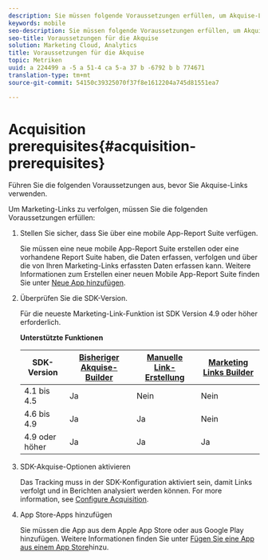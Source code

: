 ```yaml
---
description: Sie müssen folgende Voraussetzungen erfüllen, um Akquise-Links verwenden zu können.
keywords: mobile
seo-description: Sie müssen folgende Voraussetzungen erfüllen, um Akquise-Links verwenden zu können.
seo-title: Voraussetzungen für die Akquise
solution: Marketing Cloud, Analytics
title: Voraussetzungen für die Akquise
topic: Metriken
uuid: a 224499 a -5 a 51-4 ca 5-a 37 b -6792 b b 774671
translation-type: tm+mt
source-git-commit: 54150c39325070f37f8e1612204a745d81551ea7

---
```



# Acquisition prerequisites{#acquisition-prerequisites}

Führen Sie die folgenden Voraussetzungen aus, bevor Sie Akquise-Links verwenden.

Um Marketing-Links zu verfolgen, müssen Sie die folgenden Voraussetzungen erfüllen:

1. Stellen Sie sicher, dass Sie über eine mobile App-Report Suite verfügen.

   Sie müssen eine neue mobile App-Report Suite erstellen oder eine vorhandene Report Suite haben, die Daten erfassen, verfolgen und über die von Ihren Marketing-Links erfassten Daten erfassen kann. Weitere Informationen zum Erstellen einer neuen Mobile App-Report Suite finden Sie unter [Neue App hinzufügen](/help/using/manage-apps/t-new-app.md).

1. Überprüfen Sie die SDK-Version.

   Für die neueste Marketing-Link-Funktion ist SDK Version 4.9 oder höher erforderlich.

   **Unterstützte Funktionen**

   | SDK-Version | [Bisheriger Akquise-Builder](/help/using/acquisition-main/c-marketing-links-builder/t-create-edit-adobe-links/c-use-legacy-acquisition-links/c-use-legacy-acquisition-links.md) | [Manuelle Link-Erstellung](/help/using/acquisition-main/c-marketing-links-builder/acquisition-link-manual.md) | [Marketing Links Builder](/help/using/acquisition-main/c-marketing-links-builder/c-marketing-links-builder.md) |
   |--- |--- |--- |--- |
   | 4.1 bis 4.5 | Ja | Nein | Nein |
   | 4.6 bis 4.9 | Ja | Ja | Nein |
   | 4.9 oder höher | Ja | Ja | Ja |

1. SDK-Akquise-Optionen aktivieren

   Das Tracking muss in der SDK-Konfiguration aktiviert sein, damit Links verfolgt und in Berichten analysiert werden können. For more information, see [Configure Acquisition](/help/using/acquisition-main/t-enable-acquisition.md).

1. App Store-Apps hinzufügen

   Sie müssen die App aus dem Apple App Store oder aus Google Play hinzufügen. Weitere Informationen finden Sie unter [Fügen Sie eine App aus einem App Store](/help/using/manage-apps/c-app-store/t-app-store-app.md)hinzu.
